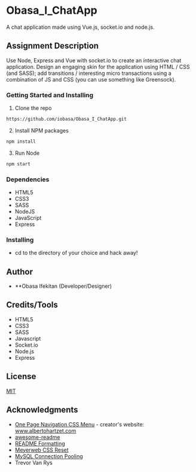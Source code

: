 # Obasa_I_ChatApp
A chat application made using Vue.js, socket.io and node.js. 

## Assignment Description
Use Node, Express and Vue with​ ​socket.io​ to create an interactive chat application. Design an engaging skin for the application using HTML / CSS (and SASS); add transitions / interesting micro transactions using a combination of JS and CSS (you can use something like Greensock).


### Getting Started and Installing

1. Clone the repo
```sh
https://github.com/iobasa/Obasa_I_ChatApp.git
```
2. Install NPM packages
```sh
npm install
```
3. Run Node
```sh
npm start
```

### Dependencies

* HTML5
* CSS3
* SASS
* NodeJS
* JavaScript
* Express

### Installing

* cd to the directory of your choice and hack away!

## Author

- **Obasa Ifekitan (Developer/Designer)

## Credits/Tools

* HTML5
* CSS3
* SASS
* Javascript
* Socket.io
* Node.js
* Express

## License
[MIT](https://choosealicense.com/licenses/mit/)

## Acknowledgments

* [One Page Navigation CSS Menu](https://codepen.io/hrtzt/details/NPZKRN) - creator's website: www.albertohartzet.com
* [awesome-readme](https://github.com/matiassingers/awesome-readme)
* [README Formatting](https://guides.github.com/features/mastering-markdown/)
* [Meyerweb CSS Reset](https://meyerweb.com/eric/tools/css/reset/)
* [MySQL Connection Pooling](https://www.npmjs.com/package/mysql#pooling-connections)
* Trevor Van Rys

